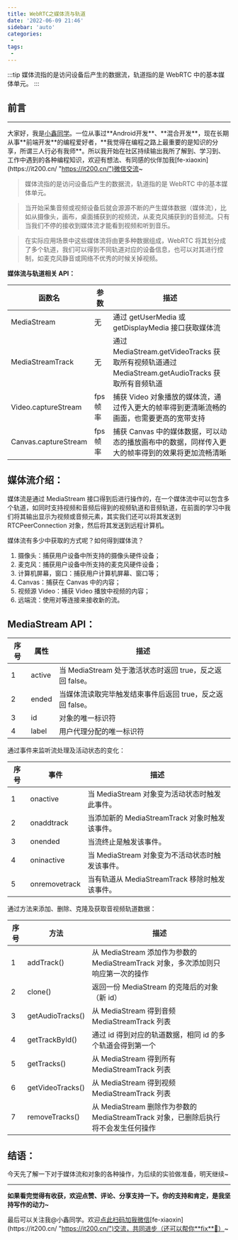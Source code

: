 ```yaml
---
title: WebRTC之媒体流与轨道
date: '2022-06-09 21:46'
sidebar: 'auto'
categories:
 - 
tags:
 - 
---
```


:::tip
媒体流指的是访问设备后产生的数据流，轨道指的是 WebRTC 中的基本媒体单元。
:::

<!-- more -->

## 前言
------

大家好，我是[小鑫同学](https://it200.cn/ "https://it200.cn/")。一位从事过**Android开发**、**混合开发**，现在长期从事**前端开发**的编程爱好者，**我觉得在编程之路上最重要的是知识的分享，所谓三人行必有我师**。所以我开始在社区持续输出我所了解到、学习到、工作中遇到的各种编程知识，欢迎有想法、有同感的伙伴加我[fe-xiaoxin](https://it200.cn/ "https://it200.cn/")微信交流~

> 媒体流指的是访问设备后产生的数据流，轨道指的是 WebRTC 中的基本媒体单元。


> 当开始采集音频或视频设备后就会源源不断的产生媒体数据（媒体流），比如从摄像头，画布，桌面捕获到的视频流，从麦克风捕获到的音频流。只有当我们不停的接收到媒体流才能看到视频和听到音乐。
> 


> 在实际应用场景中这些媒体流将由更多种数据组成，WebRTC 将其划分成了多个轨道，我们可以得到不同轨道对应的设备信息，也可以对其进行控制，如麦克风静音或网络不优秀的时候关掉视频。


**媒体流与轨道相关 API：**

| 函数名                  | 参数     | 描述                                                                           |
| -------------------- | ------ | ---------------------------------------------------------------------------- |
| MediaStream          | 无      | 通过 getUserMedia 或 getDisplayMedia 接口获取媒体流                                    |
| MediaStreamTrack     | 无      | 通过 MediaStream.getVideoTracks 获取所有视频轨道通过 MediaStream.getAudioTracks 获取所有音频轨道 |
| Video.captureStream  | fps 帧率 | 捕获 Video 对象播放的媒体流，通过传入更大的帧率得到更清晰流畅的画面，也需要更高的宽带支持                             |
| Canvas.captureStream | fps 帧率 | 捕获 Canvas 中的媒体数据，可以动态的播放画布中的数据，同样传入更大的帧率得到的效果将更加流畅清晰                         |

## 媒体流介绍：

媒体流是通过 MediaStream 接口得到后进行操作的，在一个媒体流中可以包含多个轨道，如同时支持视频和音频后得到的视频轨道和音频轨道，在前面的学习中我们将其输出显示为视频或音频元素，其实我们还可以将其发送到 RTCPeerConnection 对象，然后将其发送到远程计算机。

媒体流有多少中获取的方式呢？如何得到媒体流？

1.  摄像头：捕获用户设备中所支持的摄像头硬件设备；
1.  麦克风：捕获用户设备中所支持的麦克风硬件设备；
1.  计算机屏幕，窗口：捕获用户计算机屏幕、窗口等；
1.  Canvas：捕获在 Canvas 中的内容；
1.  视频源 Video：捕获 Video 播放中视频的内容；
1.  远端流：使用对等连接来接收新的流。

## MediaStream API：

| **序号** | **属性** | **描述**                                   |
| ------ | ------ | ---------------------------------------- |
| 1      | active | 当 MediaStream 处于激活状态时返回 true，反之返回 false。 |
| 2      | ended  | 当媒体流读取完毕触发结束事件后返回 true，反之返回 false。       |
| 3      | id     | 对象的唯一标识符                                 |
| 4      | label  | 用户代理分配的唯一标识符                             |

通过事件来监听流处理及活动状态的变化：

| **序号** | **事件**        | **描述**                           |
| ------ | ------------- | -------------------------------- |
| 1      | onactive      | 当 MediaStream 对象变为活动状态时触发此事件。    |
| 2      | onaddtrack    | 当添加新的 MediaStreamTrack 对象时触发该事件。 |
| 3      | onended       | 当流终止是触发该事件。                      |
| 4      | oninactive    | 当 MediaStream 对象变为不活动状态时触发该事件。   |
| 5      | onremovetrack | 当有轨道从 MediaStreamTrack 移除时触发该事件。 |

通过方法来添加、删除、克隆及获取音视频轨道数据：

| **序号** | **方法**           | **描述**                                                    |
| ------ | ---------------- | --------------------------------------------------------- |
| 1      | addTrack()       | 从 MediaStream 添加作为参数的 MediaStreamTrack 对象，多次添加则只响应第一次的操作  |
| 2      | clone()          | 返回一份 MediaStream 的克隆后的对象（新 id）                            |
| 3      | getAudioTracks() | 从 MediaStream 得到音频 MediaStreamTrack 列表                    |
| 4      | getTrackById()   | 通过 id 得到对应的轨道数据，相同 id 的多个轨道会得到第一个                         |
| 5      | getTracks()      | 从 MediaStream 得到所有 MediaStreamTrack 列表                    |
| 6      | getVideoTracks() | 从 MediaStream 得到视频 MediaStreamTrack 列表                    |
| 7      | removeTracks()   | 从 MediaStream 删除作为参数的 MediaStreamTrack 对象，已删除后执行将不会发生任何操作 |

## 结语：

今天先了解一下对于媒体流和对象的各种操作，为后续的实验做准备，明天继续~

* * *

**如果看完觉得有收获，欢迎点赞、评论、分享支持一下。你的支持和肯定，是我坚持写作的动力~**

最后可以关注我@小鑫同学。欢迎[点此扫码加我微信](https://it200.cn/ "https://it200.cn/")[fe-xiaoxin](https://it200.cn/ "https://it200.cn/")交流，共同进步（还可以帮你**fix**🐛）~